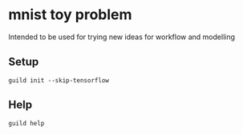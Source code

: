 # mnist toy problem
Intended to be used for trying new ideas for workflow and modelling

## Setup

    guild init --skip-tensorflow

## Help

    guild help
